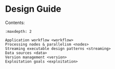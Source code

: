 # Design Guide

Contents:

```{toctree}
:maxdepth: 2

Application workflow <workflow>
Processing nodes & parallelism <nodes>
Streaming executable design patterns <streaming>
Data sources <data>
Version management <version>
Exploitation goals <exploitation>
```
